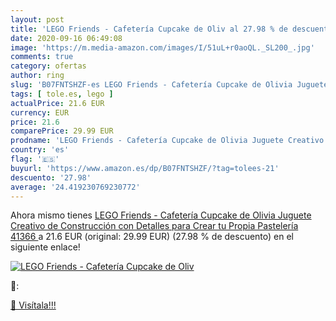 ```yaml
---
layout: post
title: 'LEGO Friends - Cafetería Cupcake de Oliv al 27.98 % de descuento'
date: 2020-09-16 06:49:08
image: 'https://m.media-amazon.com/images/I/51uL+r0aoQL._SL200_.jpg'
comments: true
category: ofertas
author: ring
slug: 'B07FNTSHZF-es LEGO Friends - Cafetería Cupcake de Olivia Juguete...'
tags: [ tole.es, lego ]
actualPrice: 21.6 EUR
currency: EUR
price: 21.6
comparePrice: 29.99 EUR
prodname: 'LEGO Friends - Cafetería Cupcake de Olivia Juguete Creativo de Construcción con Detalles para Crear tu Propia Pastelería  41366 '
country: 'es'
flag: '🇪🇸'
buyurl: 'https://www.amazon.es/dp/B07FNTSHZF/?tag=tolees-21'
descuento: '27.98'
average: '24.419230769230772'
---
```


Ahora mismo tienes [LEGO Friends - Cafetería Cupcake de Olivia Juguete Creativo de Construcción con Detalles para Crear tu Propia Pastelería  41366 ](https://www.amazon.es/dp/B07FNTSHZF/?tag=tolees-21) a 21.6 EUR (original: 29.99 EUR) (27.98 %  de descuento) en el siguiente enlace!

[![LEGO Friends - Cafetería Cupcake de Oliv](https://m.media-amazon.com/images/I/51uL+r0aoQL._SL200_.jpg)](https://www.amazon.es/dp/B07FNTSHZF/?tag=tolees-21)

🔎:


[🛒 Visítala!!!](https://www.amazon.es/dp/B07FNTSHZF/?tag=tolees-21)
